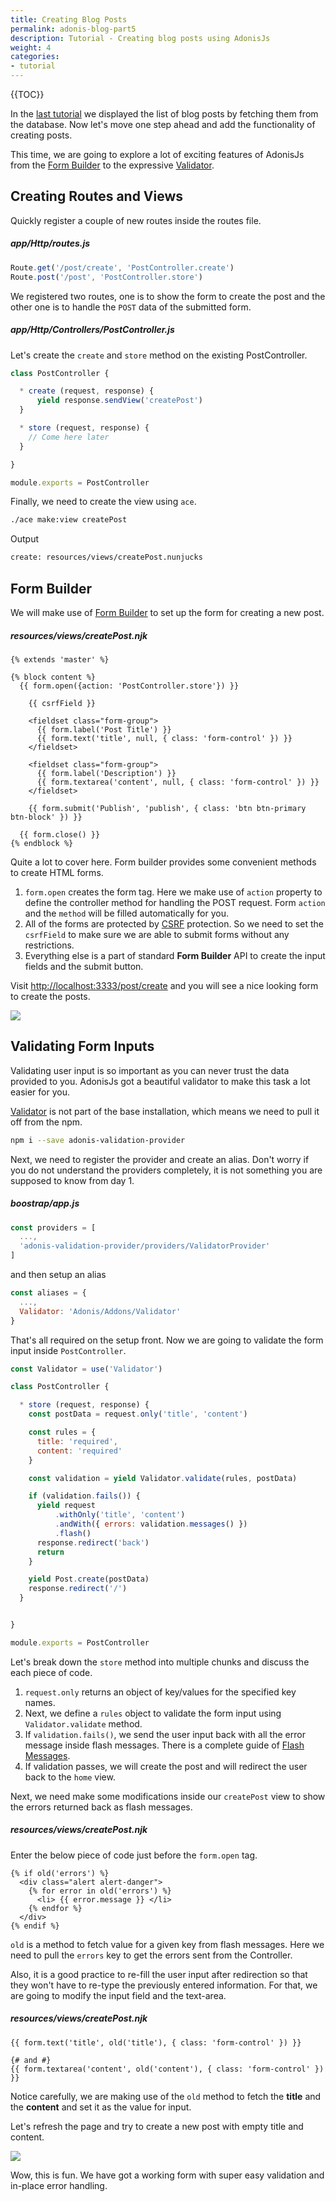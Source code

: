 ```yaml
---
title: Creating Blog Posts
permalink: adonis-blog-part5
description: Tutorial - Creating blog posts using AdonisJs
weight: 4
categories:
- tutorial
---
```


{{TOC}}

In the [last tutorial](adonis-blog-part4) we displayed the list of blog posts by fetching them from the database. Now let's move one step ahead and add the functionality of creating posts.

This time, we are going to explore a lot of exciting features of AdonisJs from the [Form Builder](form-builder) to the expressive [Validator](validator).

## Creating Routes and Views

Quickly register a couple of new routes inside the routes file.

##### app/Http/routes.js

```javascript
Route.get('/post/create', 'PostController.create')
Route.post('/post', 'PostController.store')
```

We registered two routes, one is to show the form to create the post and the other one is to handle the `POST` data of the submitted form.

##### app/Http/Controllers/PostController.js

Let's create the `create` and `store` method on the existing PostController.

```javascript
class PostController {

  * create (request, response) {
      yield response.sendView('createPost')
  }

  * store (request, response) {
    // Come here later
  }

}

module.exports = PostController
```

Finally, we need to create the view using `ace`.

```bash
./ace make:view createPost
```

Output

```bash
create: resources/views/createPost.nunjucks
```

## Form Builder

We will make use of [Form Builder](form-builder) to set up the form for creating a new post.

##### resources/views/createPost.njk

```twig
{% extends 'master' %}

{% block content %}
  {{ form.open({action: 'PostController.store'}) }}

    {{ csrfField }}

    <fieldset class="form-group">
      {{ form.label('Post Title') }}
      {{ form.text('title', null, { class: 'form-control' }) }}
    </fieldset>

    <fieldset class="form-group">
      {{ form.label('Description') }}
      {{ form.textarea('content', null, { class: 'form-control' }) }}
    </fieldset>

    {{ form.submit('Publish', 'publish', { class: 'btn btn-primary btn-block' }) }}

  {{ form.close() }}
{% endblock %}
```

Quite a lot to cover here. Form builder provides some convenient methods to create HTML forms. 

1. `form.open` creates the form tag. Here we make use of `action` property to define the controller method for handling the POST request. Form `action` and the `method` will be filled automatically for you.
2. All of the forms are protected by [CSRF]() protection. So we need to set the `csrfField` to make sure we are able to submit forms without any restrictions.
3. Everything else is a part of standard **Form Builder** API to create the input fields and the submit button.

Visit [http://localhost:3333/post/create](http://localhost:3333/post/create) and you will see a nice looking form to create the posts.

![](http://i.imgbox.com/xPEspZi9.png)

## Validating Form Inputs

Validating user input is so important as you can never trust the data provided to you. AdonisJs got a beautiful validator to make this task a lot easier for you.

[Validator](/docs/validator) is not part of the base installation, which means we need to pull it off from the npm.

```bash
npm i --save adonis-validation-provider
```

Next, we need to register the provider and create an alias. Don't worry if you do not understand the providers completely, it is not something you are supposed to know from day 1.

##### boostrap/app.js

```javascript
const providers = [
  ...,
  'adonis-validation-provider/providers/ValidatorProvider'
]
```

and then setup an alias

```javascript
const aliases = {
  ...,
  Validator: 'Adonis/Addons/Validator'
}
```

That's all required on the setup front. Now we are going to validate the form input inside `PostController`.

```javascript
const Validator = use('Validator')

class PostController {

  * store (request, response) {
    const postData = request.only('title', 'content')

    const rules = {
      title: 'required',
      content: 'required'
    }

    const validation = yield Validator.validate(rules, postData)

    if (validation.fails()) {
      yield request
          .withOnly('title', 'content')
          .andWith({ errors: validation.messages() })
          .flash()
      response.redirect('back')
      return
    }

    yield Post.create(postData)
    response.redirect('/')
  }


}

module.exports = PostController
```

Let's break down the `store` method into multiple chunks and discuss the each piece of code.

1. `request.only` returns an object of key/values for the specified key names.
2. Next, we define a `rules` object to validate the form input using `Validator.validate` method.
3. If `validation.fails()`, we send the user input back with all the error message inside flash messages. There is a complete guide of [Flash Messages](sessions#flash-messages).
4. If validation passes, we will create the post and will redirect the user back to the `home` view.

Next, we need make some modifications inside our `createPost` view to show the errors returned back as flash messages.

##### resources/views/createPost.njk

Enter the below piece of code just before the `form.open` tag.
```twig
{% if old('errors') %}
  <div class="alert alert-danger">
    {% for error in old('errors') %}
      <li> {{ error.message }} </li>
    {% endfor %}
  </div>
{% endif %}
```

`old` is a method to fetch value for a given key from flash messages. Here we need to pull the `errors` key to get the errors sent from the Controller.

Also, it is a good practice to re-fill the user input after redirection so that they won't have to re-type the previously entered information. For that, we are going to modify the input field and the text-area.

##### resources/views/createPost.njk
```twig
{{ form.text('title', old('title'), { class: 'form-control' }) }}

{# and #}
{{ form.textarea('content', old('content'), { class: 'form-control' }) }}
```

Notice carefully, we are making use of the `old` method to fetch the **title** and the **content** and set it as the value for input.

Let's refresh the page and try to create a new post with empty title and content.

![](http://i.imgbox.com/eT6SW1EF.png)

Wow, this is fun. We have got a working form with super easy validation and in-place error handling.

